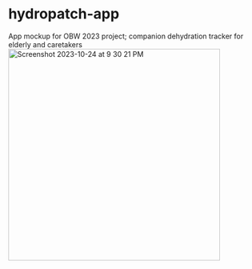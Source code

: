 # hydropatch-app
App mockup for OBW 2023 project; companion dehydration tracker for elderly and caretakers
<img width="423" alt="Screenshot 2023-10-24 at 9 30 21 PM" src="https://github.com/PocketRice/hydropatch-app/assets/79682953/039833d2-01b0-43ed-9b3a-dd00fbc2fff1">

